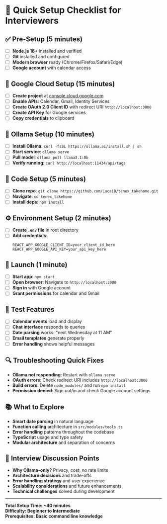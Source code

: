 # 🚀 Quick Setup Checklist for Interviewers

## ✅ Pre-Setup (5 minutes)
- [ ] **Node.js 18+** installed and verified
- [ ] **Git** installed and configured
- [ ] **Modern browser** ready (Chrome/Firefox/Safari/Edge)
- [ ] **Google account** with calendar access

## 🔑 Google Cloud Setup (15 minutes)
- [ ] **Create project** at [console.cloud.google.com](https://console.cloud.google.com/)
- [ ] **Enable APIs**: Calendar, Gmail, Identity Services
- [ ] **Create OAuth 2.0 Client ID** with redirect URI `http://localhost:3000`
- [ ] **Create API Key** for Google services
- [ ] **Copy credentials** to clipboard

## 🦙 Ollama Setup (10 minutes)
- [ ] **Install Ollama**: `curl -fsSL https://ollama.ai/install.sh | sh`
- [ ] **Start service**: `ollama serve`
- [ ] **Pull model**: `ollama pull llama3.1:8b`
- [ ] **Verify running**: `curl http://localhost:11434/api/tags`

## 📁 Code Setup (5 minutes)
- [ ] **Clone repo**: `git clone https://github.com/LucaiB/tenex_takehome.git`
- [ ] **Navigate**: `cd tenex_takehome`
- [ ] **Install deps**: `npm install`

## ⚙️ Environment Setup (2 minutes)
- [ ] **Create `.env` file** in root directory
- [ ] **Add credentials**:
  ```env
  REACT_APP_GOOGLE_CLIENT_ID=your_client_id_here
  REACT_APP_GOOGLE_API_KEY=your_api_key_here
  ```

## 🚀 Launch (1 minute)
- [ ] **Start app**: `npm start`
- [ ] **Open browser**: Navigate to `http://localhost:3000`
- [ ] **Sign in** with Google account
- [ ] **Grant permissions** for calendar and Gmail

## 🧪 Test Features
- [ ] **Calendar events** load and display
- [ ] **Chat interface** responds to queries
- [ ] **Date parsing** works: "next Wednesday at 11 AM"
- [ ] **Email templates** generate properly
- [ ] **Error handling** shows helpful messages

## 🔍 Troubleshooting Quick Fixes
- **Ollama not responding**: Restart with `ollama serve`
- **OAuth errors**: Check redirect URI includes `http://localhost:3000`
- **Build errors**: Delete `node_modules/` and run `npm install`
- **Permission denied**: Sign out/in and check Google account settings

## 📚 What to Explore
- **Smart date parsing** in natural language
- **Function calling** architecture in `src/modules/tools.ts`
- **Error handling** patterns throughout the codebase
- **TypeScript** usage and type safety
- **Modular architecture** and separation of concerns

## 🎯 Interview Discussion Points
- **Why Ollama-only?** Privacy, cost, no rate limits
- **Architecture decisions** and trade-offs
- **Error handling strategy** and user experience
- **Scalability considerations** and future enhancements
- **Technical challenges** solved during development

---

**Total Setup Time: ~40 minutes**  
**Difficulty: Beginner to Intermediate**  
**Prerequisites: Basic command line knowledge**
